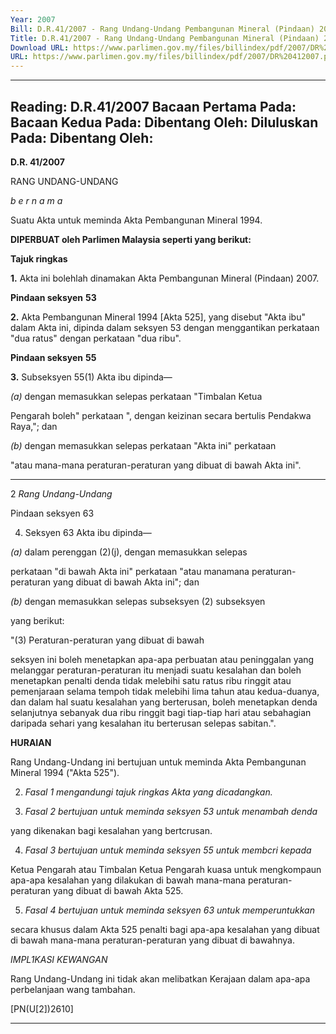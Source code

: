 ```yaml
---
Year: 2007
Bill: D.R.41/2007 - Rang Undang-Undang Pembangunan Mineral (Pindaan) 2007 (Lulus)
Title: D.R.41/2007 - Rang Undang-Undang Pembangunan Mineral (Pindaan) 2007 (Lulus)
Download URL: https://www.parlimen.gov.my/files/billindex/pdf/2007/DR%20412007.pdf
URL: https://www.parlimen.gov.my/files/billindex/pdf/2007/DR%20412007.pdf
---
```

---
Reading:
D.R.41/2007
Bacaan Pertama Pada:
Bacaan Kedua Pada:
Dibentang Oleh:
Diluluskan Pada:
Dibentang Oleh:
---

**D.R. 41/2007**

RANG UNDANG-UNDANG

_b e r n a m a_

Suatu Akta untuk meminda Akta Pembangunan Mineral 1994.

**DIPERBUAT oleh Parlimen Malaysia seperti yang berikut:**

**Tajuk ringkas**

**1.** Akta ini bolehlah dinamakan Akta Pembangunan Mineral
(Pindaan) 2007.

**Pindaan seksyen** **53**

**2.** Akta Pembangunan Mineral 1994 [Akta 525], yang disebut
"Akta ibu" dalam Akta ini, dipinda dalam seksyen 53 dengan
menggantikan perkataan "dua ratus" dengan perkataan "dua
ribu".

**Pindaan seksyen** **55**

**3.** Subseksyen 55(1) Akta ibu dipinda—

_(a)_ dengan memasukkan selepas perkataan "Timbalan Ketua

Pengarah boleh" perkataan ", dengan keizinan secara
bertulis Pendakwa Raya,"; dan

_(b)_ dengan memasukkan selepas perkataan "Akta ini" perkataan

"atau mana-mana peraturan-peraturan yang dibuat
di bawah Akta ini".


-----

2 _Rang Undang-Undang_

Pindaan seksyen 63

4.  Seksyen 63 Akta ibu dipinda—

_(a)_ dalam perenggan (2)(j), dengan memasukkan selepas

perkataan "di bawah Akta ini" perkataan "atau manamana peraturan-peraturan yang dibuat di bawah Akta
ini"; dan

_(b)_ dengan memasukkan selepas subseksyen (2) subseksyen

yang berikut:

"(3) Peraturan-peraturan yang dibuat di bawah

seksyen ini boleh menetapkan apa-apa perbuatan
atau peninggalan yang melanggar peraturan-peraturan
itu menjadi suatu kesalahan dan boleh menetapkan
penalti denda tidak melebihi satu ratus ribu ringgit
atau pemenjaraan selama tempoh tidak melebihi
lima tahun atau kedua-duanya, dan dalam hal suatu
kesalahan yang berterusan, boleh menetapkan denda
selanjutnya sebanyak dua ribu ringgit bagi tiap-tiap
hari atau sebahagian daripada sehari yang kesalahan
itu berterusan selepas sabitan.".

**HURAIAN**

Rang Undang-Undang ini bertujuan untuk meminda Akta  Pembangunan
Mineral 1994 ("Akta 525").

2. _Fasal 1 mengandungi tajuk ringkas Akta yang dicadangkan._

3. _Fasal 2 bertujuan untuk meminda seksyen 53 untuk menambah denda_

yang dikenakan bagi kesalahan yang bertcrusan.

4. _Fasal 3 bertujuan untuk meminda seksyen 55 untuk membcri kepada_

Ketua Pengarah atau Timbalan Ketua Pengarah kuasa untuk mengkompaun
apa-apa kesalahan yang dilakukan di bawah mana-mana peraturan-peraturan
yang dibuat di bawah Akta 525.

5. _Fasal 4 bertujuan untuk meminda seksyen 63 untuk memperuntukkan_

secara khusus dalam Akta 525 penalti bagi apa-apa kesalahan yang dibuat di
bawah mana-mana peraturan-peraturan yang dibuat di bawahnya.

_IMPL1KASI KEWANGAN_

Rang Undang-Undang ini tidak akan melibatkan Kerajaan dalam apa-apa
perbelanjaan wang tambahan.

[PN(U[2])2610]


-----

